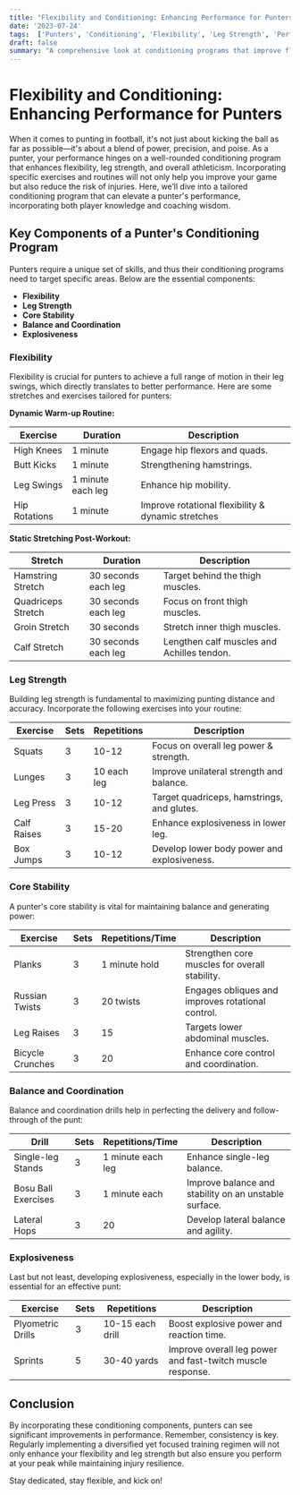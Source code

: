 ```yaml
---
title: "Flexibility and Conditioning: Enhancing Performance for Punters"
date: '2023-07-24'
tags:  ['Punters', 'Conditioning', 'Flexibility', 'Leg Strength', 'Performance', 'NFL', 'Football', 'Training Programs']
draft: false
summary: "A comprehensive look at conditioning programs that improve flexibility, leg strength, and overall performance for punters, blending player knowledge and coaching wisdom."
---
```


# Flexibility and Conditioning: Enhancing Performance for Punters

When it comes to punting in football, it's not just about kicking the ball as far as possible—it's about a blend of power, precision, and poise. As a punter, your performance hinges on a well-rounded conditioning program that enhances flexibility, leg strength, and overall athleticism. Incorporating specific exercises and routines will not only help you improve your game but also reduce the risk of injuries. Here, we’ll dive into a tailored conditioning program that can elevate a punter's performance, incorporating both player knowledge and coaching wisdom.

## Key Components of a Punter's Conditioning Program

Punters require a unique set of skills, and thus their conditioning programs need to target specific areas. Below are the essential components:

- **Flexibility**
- **Leg Strength**
- **Core Stability**
- **Balance and Coordination**
- **Explosiveness**

### Flexibility

Flexibility is crucial for punters to achieve a full range of motion in their leg swings, which directly translates to better performance. Here are some stretches and exercises tailored for punters:

**Dynamic Warm-up Routine:**

| Exercise             | Duration        | Description                                              |
|----------------------|-----------------|----------------------------------------------------------|
| High Knees           | 1 minute        | Engage hip flexors and quads.                            |
| Butt Kicks           | 1 minute        | Strengthening hamstrings.                                |
| Leg Swings           | 1 minute each leg| Enhance hip mobility.                                    |
| Hip Rotations        | 1 minute        | Improve rotational flexibility & dynamic stretches        |

**Static Stretching Post-Workout:**

| Stretch              | Duration        | Description                                              |
|----------------------|-----------------|----------------------------------------------------------|
| Hamstring Stretch    | 30 seconds each leg | Target behind the thigh muscles.                         |
| Quadriceps Stretch   | 30 seconds each leg | Focus on front thigh muscles.                           |
| Groin Stretch        | 30 seconds      | Stretch inner thigh muscles.                             |
| Calf Stretch         | 30 seconds each leg | Lengthen calf muscles and Achilles tendon.              |

### Leg Strength

Building leg strength is fundamental to maximizing punting distance and accuracy. Incorporate the following exercises into your routine:

| Exercise             | Sets             | Repetitions        | Description                                               |
|----------------------|------------------|--------------------|-----------------------------------------------------------|
| Squats               | 3                | 10-12              | Focus on overall leg power & strength.                    |
| Lunges               | 3                | 10 each leg        | Improve unilateral strength and balance.                  |
| Leg Press            | 3                | 10-12              | Target quadriceps, hamstrings, and glutes.                |
| Calf Raises          | 3                | 15-20              | Enhance explosiveness in lower leg.                       |
| Box Jumps            | 3                | 10-12              | Develop lower body power and explosiveness.               |

### Core Stability

A punter's core stability is vital for maintaining balance and generating power:

| Exercise             | Sets             | Repetitions/Time   | Description                                               |
|----------------------|------------------|--------------------|-----------------------------------------------------------|
| Planks               | 3                | 1 minute hold      | Strengthen core muscles for overall stability.            |
| Russian Twists       | 3                | 20 twists          | Engages obliques and improves rotational control.         |
| Leg Raises           | 3                | 15                 | Targets lower abdominal muscles.                          |
| Bicycle Crunches     | 3                | 20                 | Enhance core control and coordination.                    |

### Balance and Coordination

Balance and coordination drills help in perfecting the delivery and follow-through of the punt:

| Drill                | Sets             | Repetitions/Time   | Description                                               |
|----------------------|------------------|--------------------|-----------------------------------------------------------|
| Single-leg Stands    | 3                | 1 minute each leg  | Enhance single-leg balance.                               |
| Bosu Ball Exercises  | 3                | 1 minute each      | Improve balance and stability on an unstable surface.     |
| Lateral Hops         | 3                | 20                 | Develop lateral balance and agility.                      |

### Explosiveness

Last but not least, developing explosiveness, especially in the lower body, is essential for an effective punt:

| Exercise             | Sets             | Repetitions        | Description                                               |
|----------------------|------------------|--------------------|-----------------------------------------------------------|
| Plyometric Drills    | 3                | 10-15 each drill   | Boost explosive power and reaction time.                  |
| Sprints              | 5                | 30-40 yards        | Improve overall leg power and fast-twitch muscle response.|

## Conclusion

By incorporating these conditioning components, punters can see significant improvements in performance. Remember, consistency is key. Regularly implementing a diversified yet focused training regimen will not only enhance your flexibility and leg strength but also ensure you perform at your peak while maintaining injury resilience. 

Stay dedicated, stay flexible, and kick on!
```
